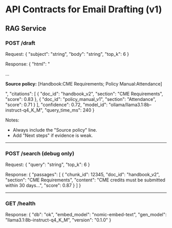 # API Contracts for Email Drafting (v1)

## RAG Service

### POST /draft
Request:
{
  "subject": "string",
  "body": "string",
  "top_k": 6
}

Response:
{
  "html": "<p>...</p><p><strong>Source policy:</strong> [Handbook:CME Requirements; Policy Manual:Attendance]</p>",
  "citations": [
    { "doc_id": "handbook_v2", "section": "CME Requirements", "score": 0.83 },
    { "doc_id": "policy_manual_v1", "section": "Attendance", "score": 0.71 }
  ],
  "confidence": 0.72,
  "model_id": "ollama/llama3.1:8b-instruct-q4_K_M",
  "query_time_ms": 240
}

Notes:
- Always include the "Source policy" line.
- Add "Next steps" if evidence is weak.

---

### POST /search (debug only)
Request:
{
  "query": "string",
  "top_k": 6
}

Response:
{
  "passages": [
    {
      "chunk_id": 12345,
      "doc_id": "handbook_v2",
      "section": "CME Requirements",
      "content": "CME credits must be submitted within 30 days...",
      "score": 0.87
    }
  ]
}

---

### GET /health
Response:
{
  "db": "ok",
  "embed_model": "nomic-embed-text",
  "gen_model": "llama3.1:8b-instruct-q4_K_M",
  "version": "0.1.0"
}
